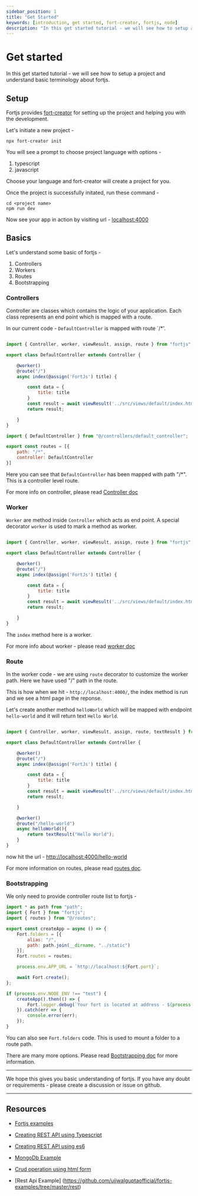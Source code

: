 ```yaml
---
sidebar_position: 1
title: "Get Started"
keywords: [introduction, get started, fort-creator, fortjs, node]
description: "In this get started tutorial - we will see how to setup a project and understand basic terminology about fortjs."
---
```


# Get started

In this get started tutorial - we will see how to setup a project and understand basic terminology about fortjs.

## Setup

Fortjs provides [fort-creator](https://github.com/ujjwalguptaofficial/fort-creator) for setting up the project and helping you with the development.

Let's initiate a new project -

```
npx fort-creator init
```

You will see a prompt to choose project language with options - 

1. typescript
2. javascript

Choose your language and fort-creator will create a project for you.

Once the project is successfully initated, run these command - 

```
cd <project name>
npm run dev
```

Now see your app in action by visiting url - <a target="_blank" href="http://localhost:4000">localhost:4000</a>

## Basics

Let's understand some basic of fortjs -

1. Controllers
2. Workers
3. Routes
4. Bootstrapping

### Controllers

Controller are classes which contains the logic of your application. Each class represents an end point which is mapped with a route.

In our current code - `DefaultController` is mapped with route `/*'. 

```js title="src/controllers/default_controller"

import { Controller, worker, viewResult, assign, route } from "fortjs";

export class DefaultController extends Controller {

    @worker()
    @route("/")
    async index(@assign('FortJs') title) {

        const data = {
            title: title
        }
        const result = await viewResult('../src/views/default/index.html', data);
        return result;

    }
}
```

```js title=src/routes
import { DefaultController } from "@/controllers/default_controller";

export const routes = [{
    path: "/*",
    controller: DefaultController
}]
```

Here you can see that `DefaultController` has been mapped with path "/*". This is a controller level route.

For more info on controller, please read [Controller doc](/docs/controller.md)

### Worker

`Worker` are method inside `Controller` which acts as end point. A special decorator `worker` is used to mark a method as worker.

```js title="src/controllers/default_controller"

import { Controller, worker, viewResult, assign, route } from "fortjs";

export class DefaultController extends Controller {

    @worker()
    @route("/")
    async index(@assign('FortJs') title) {

        const data = {
            title: title
        }
        const result = await viewResult('../src/views/default/index.html', data);
        return result;

    }
}
```

The `index` method here is a worker. 

For more info about worker - please read [worker doc](/docs/worker.md)

### Route

In the worker code - we are using `route` decorator to customize the worker path. Here we have used "/" path in the route.

This is how when we hit - `http://localhost:4000/`, the index method is run and we see a html page in the reponse.

Let's create another method `helloWorld` which will be mapped with endpoint `hello-world` and it will return text `Hello World`.

```js title="src/controllers/default_controller"

import { Controller, worker, viewResult, assign, route, textResult } from "fortjs";

export class DefaultController extends Controller {

    @worker()
    @route("/")
    async index(@assign('FortJs') title) {

        const data = {
            title: title
        }
        const result = await viewResult('../src/views/default/index.html', data);
        return result;

    }

    @worker()
    @route("/hello-world")
    async helloWorld(){
        return textResult("Hello World");
    }
}
```

now hit the url - [http://localhost:4000/hello-world](http://localhost:4000/hello-world)

For more information on routes, please read [routes doc](/docs/route.md).

### Bootstrapping

We only need to provide controller route list to fortjs - 

```js title="src/index"
import * as path from "path";
import { Fort } from "fortjs";
import { routes } from "@/routes";

export const createApp = async () => {
    Fort.folders = [{
        alias: "/",
        path: path.join(__dirname, "../static")
    }];
    Fort.routes = routes;

    process.env.APP_URL = `http://localhost:${Fort.port}`;

    await Fort.create();
};

if (process.env.NODE_ENV !== "test") {
    createApp().then(() => {
        Fort.logger.debug(`Your fort is located at address - ${process.env.APP_URL}`);
    }).catch(err => {
        console.error(err);
    });
}

```

You can also see `Fort.folders` code. This is used to mount a folder to a route path. 

There are many more options. Please read [Bootstrapping doc](/docs/setup.md) for more information.

-----

We hope this gives you basic understanding of fortjs. If you have any doubt or requirements - please create a discussion or issue on github.

-----

## Resources

* [Fortjs examples](https://github.com/ujjwalguptaofficial/fortjs-examples)

* [Creating REST API using Typescript](https://medium.com/fortjs/rest-api-using-typescript-94004d9ae5e6)

* [Creating REST API using es6](https://medium.com/fortjs/rest-api-in-nodejs-using-es6-227765440b2b)

* [MongoDb Example](https://github.com/ujjwalguptaofficial/fortjs-examples/tree/master/mongodb)

* [Crud operation using html form](https://github.com/ujjwalguptaofficial/fortjs-examples/tree/master/crud)

* [Rest Api Example] (https://github.com/ujjwalguptaofficial/fortjs-examples/tree/master/rest)
